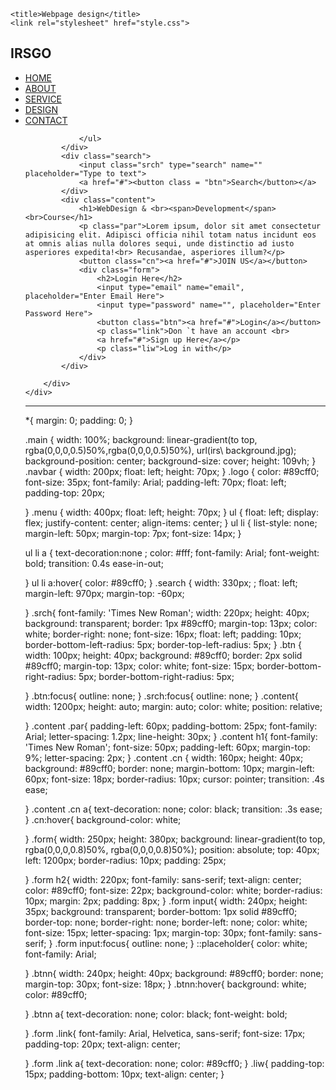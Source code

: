 <!DOCTYPE html>
<html lang="en">
<head>
    
    <title>Webpage design</title>
    <link rel="stylesheet" href="style.css">
    
</head>
<body>
    <div class="main">
        <div class="navbar">
            <div class="icon">
                <h2 class="logo">IRSGO</h2>
            </div>
            <div class="menu">
                <ul>
                    <li><a href="#">HOME</a></li>
                    <li><a href="#">ABOUT</a></li>
                    <li><a href="#">SERVICE</a></li>
                    <li><a href="#">DESIGN</a></li>
                    <li><a href="#">CONTACT</a></li>


                </ul>
            </div>
            <div class="search">
                <input class="srch" type="search" name="" placeholder="Type to text">
                <a href="#"><button class = "btn">Search</button></a>
            </div>
            <div class="content">
                <h1>WebDesign & <br><span>Development</span><br>Course</h1>
                <p class="par">Lorem ipsum, dolor sit amet consectetur adipisicing elit. Adipisci officia nihil totam natus incidunt eos at omnis alias nulla dolores sequi, unde distinctio ad iusto asperiores expedita!<br> Recusandae, asperiores illum?</p>
                <button class="cn"><a href="#">JOIN US</a></button>
                <div class="form">
                    <h2>Login Here</h2>
                    <input type="email" name="email", placeholder="Enter Email Here">
                    <input type="password" name="", placeholder="Enter Password Here">
                    <button class="btn"><a href="#">Login</a></button>
                    <p class="link">Don `t have an account <br>
                    <a href="#">Sign up Here</a></p>
                    <p class="liw">Log in with</p>
                </div>
            </div>
            
        </div>
    </div>
</body>
</html>

-----------------------------------------------------------------------
*{
    margin: 0;
    padding: 0;
}

.main {
    width: 100%;
    background: linear-gradient(to top, rgba(0,0,0,0.5)50%,rgba(0,0,0,0.5)50%), url(irs\ background.jpg);
    background-position: center;
    background-size: cover;
    height: 109vh;
}
.navbar {
    width: 200px;
    float: left;
    height: 70px;
}
.logo {
    color: 	#89cff0;
    font-size: 35px;
    font-family: Arial;
    padding-left: 70px;
    float: left;
    padding-top: 20px;

}
.menu {
    width: 400px;
    float: left;
    height: 70px;
}
ul {
    float: left;
    display: flex;
    justify-content: center;
    align-items: center;
}
ul li {
    list-style: none;
    margin-left: 50px;
    margin-top: 7px;
    font-size: 14px;
}



ul li a {
    text-decoration:none ;
    color: #fff;
    font-family: Arial;
    font-weight: bold;
    transition: 0.4s ease-in-out;

}
ul li a:hover{
    color: #89cff0;
}
.search {
    width: 330px; ;
    float: left;
    margin-left: 970px;
    margin-top: -60px;

}
.srch{
    font-family: 'Times New Roman';
    width: 220px;
    height: 40px;
    background: transparent;
    border: 1px #89cff0;
    margin-top: 13px;
    color: white;
    border-right: none;
    font-size: 16px;
    float: left;
    padding: 10px;
    border-bottom-left-radius: 5px;
    border-top-left-radius: 5px;
}
.btn {
    width: 100px;
    height: 40px;
    background: #89cff0;
    border: 2px solid #89cff0;
    margin-top: 13px;
    color: white;
    font-size: 15px;
    border-bottom-right-radius: 5px;
    border-bottom-right-radius: 5px;

}
.btn:focus{
    outline: none;
}
.srch:focus{
    outline: none;
}
.content{
    width: 1200px;
    height: auto;
    margin: auto;
    color: white;
    position: relative;

}
.content .par{
    padding-left: 60px;
    padding-bottom: 25px;
    font-family: Arial;
    letter-spacing: 1.2px;
    line-height: 30px;
}
.content h1{
    font-family: 'Times New Roman';
    font-size: 50px;
    padding-left: 60px;
    margin-top: 9%;
    letter-spacing: 2px;
}
.content .cn {
    width: 160px;
    height: 40px;
    background: #89cff0;
    border: none;
    margin-bottom: 10px;
    margin-left: 60px;
    font-size: 18px;
    border-radius: 10px;
    cursor: pointer;
    transition: .4s ease;

}
.content .cn a{
    text-decoration: none;
    color: black;
    transition: .3s ease;
}
.cn:hover{
    background-color: white;

}
.form{
    width: 250px;
    height: 380px;
    background: linear-gradient(to top, rgba(0,0,0,0.8)50%, rgba(0,0,0,0.8)50%);
    position: absolute;
    top: 40px;
    left: 1200px;
    border-radius: 10px;
    padding: 25px;

}
.form h2{
    width: 220px;
    font-family: sans-serif;
    text-align: center;
    color: #89cff0;
    font-size: 22px;
    background-color: white;
    border-radius: 10px;
    margin: 2px;
    padding: 8px;
}
.form input{
    width: 240px;
    height: 35px;
    background: transparent;
    border-bottom: 1px solid #89cff0;
    border-top: none;
    border-right: none;
    border-left: none;
    color: white;
    font-size: 15px;
    letter-spacing: 1px;
    margin-top: 30px;
    font-family: sans-serif;
}
.form input:focus{
    outline: none;
}
::placeholder{
    color: white;
    font-family: Arial;

}
.btnn{
    width: 240px;
    height: 40px;
    background: #89cff0;
    border: none;
    margin-top: 30px;
    font-size: 18px;
}
.btnn:hover{
    background: white;
    color: #89cff0;

}
.btnn a{
    text-decoration: none;
    color: black;
    font-weight: bold;

}
.form .link{
    font-family: Arial, Helvetica, sans-serif;
    font-size: 17px;
    padding-top: 20px;
    text-align: center;

}
.form .link a{
    text-decoration: none;
    color: #89cff0;
}
.liw{
padding-top: 15px;
padding-bottom: 10px;
text-align: center;
}
